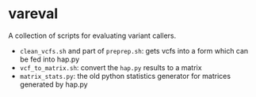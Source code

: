 # vareval
A collection of scripts for evaluating variant callers.

* `clean_vcfs.sh` and part of `preprep.sh`: gets vcfs into a form which can be fed into hap.py
* `vcf_to_matrix.sh`: convert the `hap.py` results to a matrix
* `matrix_stats.py`: the old python statistics generator for matrices generated by hap.py
